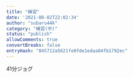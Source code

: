 ```yaml
---
title: "練習"
date: '2021-08-02T22:02:34'
author: "subaru44k"
category: "練習(中)"
status: "publish"
allowComments: true
convertBreaks: false
entryHash: "845712a5621fe0fde1edaa84fb1792ec"
---
```

41分ジョグ
